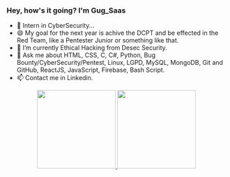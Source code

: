 ### Hey, how's it going? I'm Gug_Saas

- 🔭 Intern in CyberSecurity...
- 😄 My goal for the next year is achive the DCPT and be effected in the Red Team, like a Pentester Junior or something like that.
- 🌱 I’m currently Ethical Hacking from Desec Security.
- 💬 Ask me about HTML, CSS, C, C#, Python, Bug Bounty/CyberSecurity/Pentest, Linux, LGPD, MySQL, MongoDB, Git and GitHub, ReactJS, JavaScript, Firebase, Bash Script.
- 📫 Contact me in Linkedin.

<div align="center">
  <a href="https://github.com/GugSaas">
  <img height="180em" src="https://github-readme-stats.vercel.app/api?username=GugSaas&show_icons=true&theme=nightowl&include_all_commits=true&count_private=true"/>
  <img height="180em" src="https://github-readme-stats.vercel.app/api/top-langs/?username=GugSaas&layout=compact&langs_count=7&theme=tokyonight"/>
</div>
